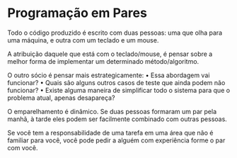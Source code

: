 # Programação em Pares #

Todo o código produzido é escrito com duas pessoas: uma que olha para uma máquina, e outra com um teclado e um mouse.

A atribuição daquele que está com o teclado/mouse, é pensar sobre a melhor forma de implementar um determinado método/algoritmo.

O outro sócio é pensar mais estrategicamente:
• Essa abordagem vai funcionar?
• Quais são alguns outros casos de teste que ainda podem não funcionar?
• Existe alguma maneira de simplificar todo o sistema para que o problema atual, apenas
desapareça?

O emparelhamento é dinâmico. Se duas pessoas formaram um par pela manhã, à tarde eles podem ser facilmente combinado com outras pessoas.

Se você tem a responsabilidade de uma tarefa em uma área que não é familiar para você, você pode pedir a alguém com experiência forme o par com você.